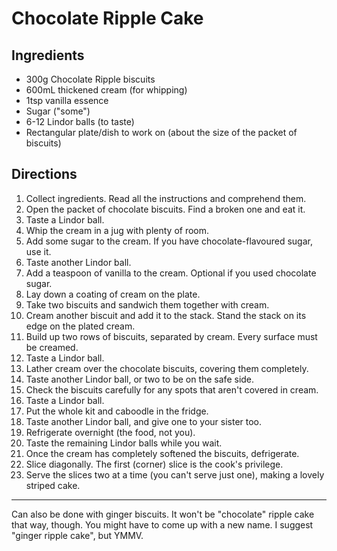 Chocolate Ripple Cake
=====================

Ingredients
-----------

* 300g Chocolate Ripple biscuits
* 600mL thickened cream (for whipping)
* 1tsp vanilla essence
* Sugar ("some")
* 6-12 Lindor balls (to taste)
* Rectangular plate/dish to work on (about the size of the packet of biscuits)

Directions
----------

1. Collect ingredients. Read all the instructions and comprehend them.
2. Open the packet of chocolate biscuits. Find a broken one and eat it.
3. Taste a Lindor ball.
4. Whip the cream in a jug with plenty of room.
5. Add some sugar to the cream. If you have chocolate-flavoured sugar, use it.
6. Taste another Lindor ball.
7. Add a teaspoon of vanilla to the cream. Optional if you used chocolate sugar.
8. Lay down a coating of cream on the plate.
9. Take two biscuits and sandwich them together with cream.
10. Cream another biscuit and add it to the stack. Stand the stack on its edge on the plated cream.
11. Build up two rows of biscuits, separated by cream. Every surface must be creamed.
12. Taste a Lindor ball.
13. Lather cream over the chocolate biscuits, covering them completely.
14. Taste another Lindor ball, or two to be on the safe side.
15. Check the biscuits carefully for any spots that aren't covered in cream.
16. Taste a Lindor ball.
17. Put the whole kit and caboodle in the fridge.
18. Taste another Lindor ball, and give one to your sister too.
19. Refrigerate overnight (the food, not you).
20. Taste the remaining Lindor balls while you wait.
21. Once the cream has completely softened the biscuits, defrigerate.
22. Slice diagonally. The first (corner) slice is the cook's privilege.
23. Serve the slices two at a time (you can't serve just one), making a lovely striped cake.

----

Can also be done with ginger biscuits. It won't be "chocolate" ripple cake that way, though. You might have to come up with a new name. I suggest "ginger ripple cake", but YMMV.
